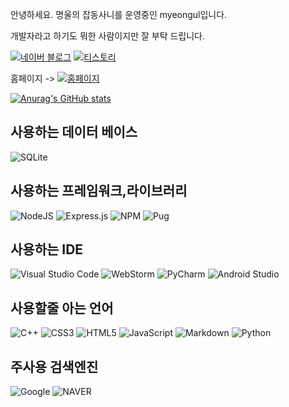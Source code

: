 안녕하세요. 명울의 잡동사니를 운영중인 myeongul입니다.

개발자라고 하기도 뭐한 사람이지만 잘 부탁 드립니다. 

[![네이버 블로그](https://img.shields.io/badge/NAVER%20BLOG-2DB400?style=for-the-badge&logo=naver&logoColor=white)](https://blog.naver.com/myeongul_)
[![티스토리](https://img.shields.io/badge/Tistory-EA5220?style=for-the-badge&logo=tistory&logoColor=white)](https://myeongul.tistory.com)

홈페이지 -> [![홈페이지](https://myeongul.kro.kr/img/favicon.ico)](https://myeongul.kro.kr)

[![Anurag's GitHub stats](https://github-readme-stats.vercel.app/api?username=myeong-ul&count_private=true&show_icons=true&theme=radical)](https://myeongul.kro.kr)

사용하는 데이터 베이스
--
![SQLite](https://img.shields.io/badge/sqlite-%2307405e.svg?style=for-the-badge&logo=sqlite&logoColor=white)

사용하는 프레임워크,라이브러리
--
![NodeJS](https://img.shields.io/badge/node.js-6DA55F?style=for-the-badge&logo=node.js&logoColor=white)
![Express.js](https://img.shields.io/badge/express.js-%23404d59.svg?style=for-the-badge&logo=express&logoColor=%2361DAFB)
![NPM](https://img.shields.io/badge/NPM-%23000000.svg?style=for-the-badge&logo=npm&logoColor=white)
![Pug](https://img.shields.io/badge/Pug-FFF?style=for-the-badge&logo=pug&logoColor=A86454)

사용하는 IDE
--
![Visual Studio Code](https://img.shields.io/badge/Visual%20Studio%20Code-0078d7.svg?style=for-the-badge&logo=visual-studio-code&logoColor=white)
![WebStorm](https://img.shields.io/badge/webstorm-143?style=for-the-badge&logo=webstorm&logoColor=white&color=black)
![PyCharm](https://img.shields.io/badge/pycharm-143?style=for-the-badge&logo=pycharm&logoColor=black&color=black&labelColor=green)
![Android Studio](https://img.shields.io/badge/Android%20Studio-3DDC84.svg?style=for-the-badge&logo=android-studio&logoColor=white)

사용할줄 아는 언어
--
![C++](https://img.shields.io/badge/c++-%2300599C.svg?style=for-the-badge&logo=c%2B%2B&logoColor=white)
![CSS3](https://img.shields.io/badge/css3-%231572B6.svg?style=for-the-badge&logo=css3&logoColor=white)
![HTML5](https://img.shields.io/badge/html5-%23E34F26.svg?style=for-the-badge&logo=html5&logoColor=white)
![JavaScript](https://img.shields.io/badge/javascript-%23323330.svg?style=for-the-badge&logo=javascript&logoColor=%23F7DF1E)
![Markdown](https://img.shields.io/badge/markdown-%23000000.svg?style=for-the-badge&logo=markdown&logoColor=white)
![Python](https://img.shields.io/badge/python-3670A0?style=for-the-badge&logo=python&logoColor=ffdd54)

주사용 검색엔진
--
![Google](https://img.shields.io/badge/google-4285F4?style=for-the-badge&logo=google&logoColor=white)
![NAVER](https://img.shields.io/badge/NAVER-2DB400?style=for-the-badge&logo=naver&logoColor=white)
<!---
myeong-ul/myeong-ul is a ✨ special ✨ repository because its `README.md` (this file) appears on your GitHub profile.
You can click the Preview link to take a look at your changes.
--->
